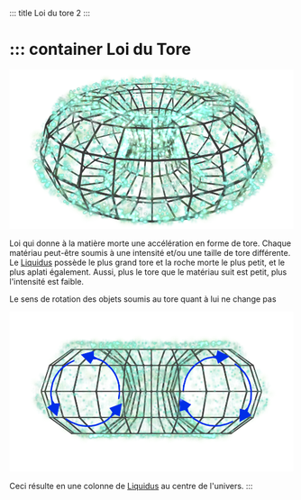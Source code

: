 ::: title Loi du tore 2
:::

::: container
Loi du Tore
===========

![tore](../../ressources/water.png)

Loi qui donne à la matière morte une accélération en forme de tore. Chaque matériau peut-être soumis à une intensité et/ou une taille de tore différente. Le [Liquidus](liquidus.md) possède le plus grand tore et la roche morte le plus petit, et le plus aplati également. Aussi, plus le tore que le matériau suit est petit, plus l'intensité est faible.

Le sens de rotation des objets soumis au tore quant à lui ne change pas

![rot](../../ressources/water_rot.png)

Ceci résulte en une colonne de [Liquidus](liquidus.md) au centre de l'univers.
:::